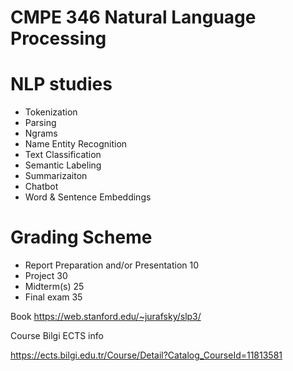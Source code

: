 
# CMPE 346 Natural Language Processing

# NLP studies

* Tokenization
* Parsing
* Ngrams
* Name Entity Recognition
* Text Classification
* Semantic Labeling
* Summarizaiton
* Chatbot 
* Word & Sentence Embeddings


# Grading Scheme

* Report Preparation and/or Presentation	10
* Project		30
* Midterm(s)	25
* Final exam	35

Book
https://web.stanford.edu/~jurafsky/slp3/


Course Bilgi ECTS info

https://ects.bilgi.edu.tr/Course/Detail?Catalog_CourseId=11813581
